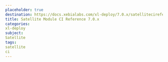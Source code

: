 ```yaml
---
placeholder: true
destination: https://docs.xebialabs.com/xl-deploy/7.0.x/satellitecireference.html
title: Satellite Module CI Reference 7.0.x
categories:
xl-deploy
subject:
Satellite
tags:
satellite
ci
---
```

